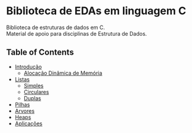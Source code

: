 # Biblioteca de EDAs em linguagem C

Biblioteca de estruturas de dados em C.</br>
Material de apoio para disciplinas de Estrutura de Dados.


## Table of Contents
  * [Introdução](0-Introducao/README.md)
    * [Alocação Dinâmica de Memória](0-Introducao/alocacao_dinamica.md)
  * [Listas](1-Listas)
    * [Simples](1-Listas/lista_simples/README.md)
    * [Circulares](mycustomerro.md)
    * [Duplas](mycustomerro.md)
  * [Pilhas](mycustomerro.md)
  * [Arvores](4-Arvores)
  * [Heaps](5-Heaps/README.md)
  * [Aplicações](6-Aplicacoes)
